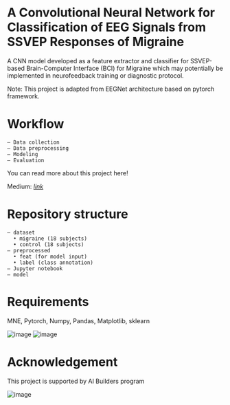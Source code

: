 # A Convolutional Neural Network for Classification of EEG Signals from SSVEP Responses of Migraine

A CNN model developed as a feature extractor and classifier for SSVEP-based Brain-Computer Interface (BCI) for Migraine which may potentially be implemented in neurofeedback training or diagnostic protocol.

Note: This project is adapted from EEGNet architecture based on pytorch framework.

# Workflow

``` 
— Data collection
— Data preprocessing
— Modeling
— Evaluation
``` 

You can read more about this project here!

Medium: [*link*](https://medium.com/p/120bc69fb720/edit)

# Repository structure

``` 
— dataset
  • migraine (18 subjects)
  • control (18 subjects)
— preprocessed
  • feat (for model input)
  • label (class annotation)
— Jupyter notebook
— model
``` 

# Requirements

MNE,
Pytorch,
Numpy,
Pandas,
Matplotlib,
sklearn

![image](https://user-images.githubusercontent.com/95537645/176873269-2df8cf21-db30-4e84-bb4c-1621bed44d92.png)
![image](https://user-images.githubusercontent.com/95537645/176873296-93dec4be-2a37-4760-97f3-4a0791a661d1.png)


# Acknowledgement
This project is supported by AI Builders program 

![image](https://user-images.githubusercontent.com/95537645/176873151-9affa44d-f005-4672-a73f-6e12174845f5.png)






